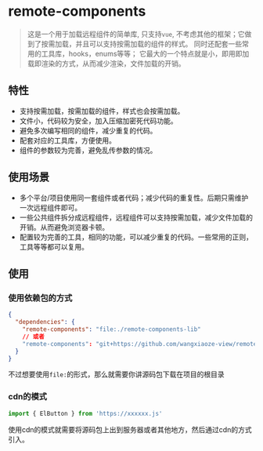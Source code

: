# remote-components

> 这是一个用于加载远程组件的简单库, 只支持`vue`, 不考虑其他的框架；它做到了按需加载，并且可以支持按需加载的组件的样式。 同时还配套一些常用的工具库，hooks，enums等等； 它最大的一个特点就是小，即用即加载即渲染的方式，从而减少渲染，文件加载的开销。

## 特性

- 支持按需加载，按需加载的组件，样式也会按需加载。
- 文件小，代码较为安全，加入压缩加密死代码功能。
- 避免多次编写相同的组件，减少重复的代码。
- 配套对应的工具库，方便使用。
- 组件的参数较为完善，避免乱传参数的情况。

## 使用场景

- 多个平台/项目使用同一套组件或者代码；减少代码的重复性。后期只需维护一次远程组件即可。
- 一些公共组件拆分成远程组件，远程组件可以支持按需加载，减少文件加载的开销。从而避免浏览器卡顿。
- 配置较为完善的工具，相同的功能，可以减少重复的代码。一些常用的正则，工具等等都可以复用。

## 使用

### 使用依赖包的方式

```json
{
  "dependencies": {
    "remote-components": "file:./remote-components-lib"
    // 或者
    "remote-components": "git+https://github.com/wangxiaoze-view/remote-components-lib.git"
  }
}
```

不过想要使用`file:`的形式，那么就需要你讲源码包下载在项目的根目录

### cdn的模式

```ts
import { ElButton } from 'https://xxxxxx.js'
```

使用cdn的模式就需要将源码包上出到服务器或者其他地方，然后通过cdn的方式引入。
